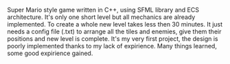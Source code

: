 Super Mario style game written in C++, using SFML library and ECS architecture. It's only one short level but all mechanics are already implemented. To create a whole new level takes less then 30 minutes. It just needs a config file (.txt) to arrange all the tiles and enemies, give them their positions and new level is complete. It's my very first project, the design is poorly implemented thanks to my lack of expirience. Many things learned, some good expirience gained.
